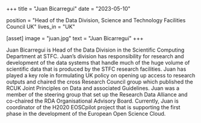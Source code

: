 +++
title = "Juan Bicarregui"
date = "2023-05-10"

position = "Head of the Data Division, Science and Technology Facilities Council UK"
lives_in = "UK"

[asset]
  image = "juan.jpg"
  text = "Juan Bicarregui"
+++

​​​Juan Bicarregui is Head of the Data Division in the Scientific Computing Department at STFC. Juan’s division has responsibility for research and development of the data systems that handle much of the huge volume of scientific data that is produced by the STFC research facilities. Juan has played a key role in formulating UK policy on opening up access to research outputs and chaired the cross Research Council group which published the RCUK Joint Principles on Data and associated Guidelines. Juan was a member of the steering group that set up the Research Data Alliance and co-chaired the RDA Organisational Advisory Board. Currently, Juan is coordinator of the H2020 EOSCpilot project that is supporting the first phase in the development of the European Open Science Cloud.
